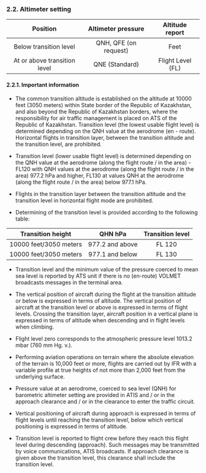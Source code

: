 ### 	2.2. Altimeter setting

|           Position           |  Altimeter pressure   |  Altitude report  |
| :--------------------------: | :-------------------: | :---------------: |
|    Below transition level    | QNH, QFE (on request) |       Feet        |
| At or above transition level |    QNE (Standard)     | Flight Level (FL) |

#### 2.2.1. Important information

- The common transition altitude is established on the altitude at 10000 feet (3050 meters) within State border of the Republic of Kazakhstan, and also beyond the Republic of Kazakhstan borders, where the responsibility for air traffic management is placed on ATS of the Republic of Kazakhstan. Transition level (the lowest usable flight level) is determined depending on the QNH value at the aerodrome (en - route). Horizontal flights in transition layer, between the transition altitude and the transition level, are prohibited.

- Transition level (lower usable flight level) is determined depending on the QNH value at the aerodrome (along the flight route / in the area) - FL120 with QNH values at the aerodrome (along the flight route / in the area) 977.2 hPa and higher, FL130 at values QNH at the aerodrome (along the flight route / in the area) below 977.1 hPa.
- Flights in the transition layer between the transition altitude and the transition level in horizontal flight mode are prohibited.
- Determining of the transition level is provided according to the following table:

| **Transition height**  |   **QHN hPa**   | **Transition level** |
| :--------------------: | :-------------: | :------------------: |
| 10000 feet/3050 meters | 977.2 and above |        FL 120        |
| 10000 feet/3050 meters | 977.1 and below |        FL 130        |

- Transition level and the minimum value of the pressure coerced to mean sea level is reported by ATS unit if there is no (en-route) VOLMET broadcasts messages in the terminal area.
- The vertical position of aircraft during the flight at the transition altitude or below is expressed in terms of altitude. The vertical position of aircraft at the transition level or above is expressed in terms of flight levels. Crossing the transition layer, aircraft position in a vertical plane is expressed in terms of altitude when descending and in flight levels when climbing.
- Flight level zero corresponds to the atmospheric pressure level 1013.2 mbar (760 mm Hg. v.).
- Performing aviation operations on terrain where the absolute elevation of the terrain is 10,000 feet or more, flights are carried out by IFR with a variable profile at true heights of not more than 2,000 feet from the underlying surface.

- Pressure value at an aerodrome, coerced to sea level (QNH) for barometric altimeter setting are provided in ATIS and / or in the approach clearance and / or in the clearance to enter the traffic circuit.
- Vertical positioning of aircraft during approach is expressed in terms of flight levels until reaching the transition level, below which vertical positioning is expressed in terms of altitude.
- Transition level is reported to flight crew before they reach this flight level during descending (approach). Such messages may be transmitted by voice communications, ATIS broadcasts. If approach clearance is given above the transition level, this clearance shall include the transition level.